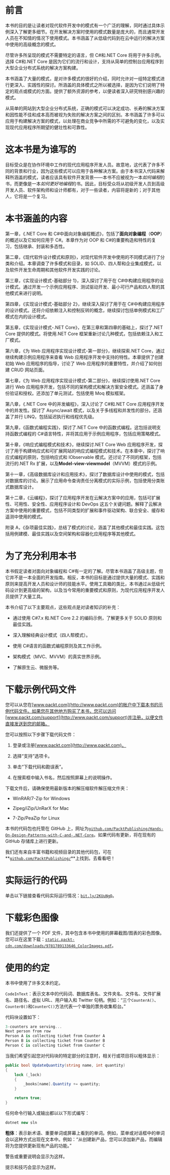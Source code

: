 # 前言

本书的目的是让读者对现代软件开发中的模式有一个广泛的理解，同时通过具体示例深入了解更多细节。在开发解决方案时使用的模式数量是庞大的，而且通常开发人员在不知情的情况下使用模式。本书涵盖了从低级代码到在云中运行的解决方案中使用的高级概念的模式。

尽管许多所呈现的模式不需要特定的语言，但 C#和.NET Core 将用于许多示例。选择 C#和.NET Core 是因为它们的流行和设计，支持从简单的控制台应用程序到大型企业分布式系统的解决方案构建。

本书涵盖了大量的模式，是对许多模式的很好的介绍，同时允许对一组特定模式进行更深入、实践性的探讨。所涵盖的具体模式之所以被选择，是因为它们说明了特定的观点或模式的方面。提供了额外资源的参考，以便读者深入研究特别感兴趣的模式。

从简单的网站到大型企业分布式系统，正确的模式可以决定成功、长寿的解决方案和因性能不佳和成本高而被视为失败的解决方案之间的区别。本书涵盖了许多可以应用于构建解决方案的模式，以处理在商业竞争中所需的不可避免的变化，以及实现现代应用程序所期望的健壮性和可靠性。

# 这本书是为谁写的

目标受众是在协作环境中工作的现代应用程序开发人员。故意地，这代表了许多不同的背景和行业，因为这些模式可以应用于各种解决方案。由于本书深入代码来解释所涵盖的模式，读者应该具有软件开发背景——本书不应被视为一本*如何编程*的书，而更像是一本*如何更好地编程*的书。因此，目标受众将从初级开发人员到高级开发人员、软件架构师和设计师都有，对于一些读者，内容将是新的；对于其他人，它将是一个复习。

# 本书涵盖的内容

第一章，《.NET Core 和 C#中面向对象编程概述》，包括了**面向对象编程**（**OOP**）的概述以及它如何应用于 C#。本章作为对 OOP 和 C#的重要构造和特性的复习，包括继承、封装和多态性。

第二章，《现代软件设计模式和原则》，对现代软件开发中使用的不同模式进行了分类和介绍。本章调查了许多模式和目录，如 SOLID、四人帮和企业集成模式，以及软件开发生命周期和其他软件开发实践的讨论。

第三章，《实现设计模式-基础部分 1》，深入探讨了用于在 C#中构建应用程序的设计模式。通过开发一个示例应用程序、测试驱动开发、最小可行产品和四人帮的其他模式来进行说明。

第四章，《实现设计模式-基础部分 2》，继续深入探讨了用于在 C#中构建应用程序的设计模式。还将介绍依赖注入和控制反转的概念，继续探讨包括单例模式和工厂模式在内的设计模式。

第五章，《实现设计模式-.NET Core》，在第三章和第四章的基础上，探讨了.NET Core 提供的模式。将使用.NET Core 框架重新讨论几种模式，包括依赖注入和工厂模式。

第六章，《为 Web 应用程序实现设计模式-第一部分》，继续探索.NET Core，通过继续构建示例应用程序来查看 Web 应用程序开发中支持的特性。本章提供了创建初始 Web 应用程序的指导，讨论了 Web 应用程序的重要特性，并介绍了如何创建 CRUD 网站页面。

第七章，《为 Web 应用程序实现设计模式-第二部分》，继续探讨使用.NET Core 进行 Web 应用程序开发，包括不同的架构模式和解决方案安全模式。还涵盖了身份验证和授权。还添加了单元测试，包括使用 Moq 模拟框架。

第八章，《.NET Core 中的并发编程》，深入讨论了 C#和.NET Core 应用程序开发中的并发性。探讨了 Async/await 模式，以及关于多线程和并发性的部分。还涵盖了并行 LINQ，包括延迟执行和线程优先级。

第九章，《函数式编程实践》，探讨了.NET Core 中的函数式编程。这包括说明支持函数式编程的 C#语言特性，并将其应用于示例应用程序，包括应用策略模式。

第十章，《响应式编程模式和技术》，继续探讨.NET Core Web 应用程序开发，探讨了用于构建响应式和可扩展网站的响应式编程模式和技术。在本章中，探讨了响应式编程的原则，包括响应式和 IObservable 模式。还讨论了不同的框架，包括流行的.NET Rx 扩展，以及**Model-view-viewmodel**（MVVM）模式的示例。

第十一章，《高级数据库设计和应用技术》，探讨了数据库设计中使用的模式，包括对数据库的讨论。展示了应用命令查询责任分离模式的实际示例，包括使用分类账式数据库设计。

第十二章，《云编程》，探讨了应用程序开发在云解决方案中的应用，包括可扩展性、可用性、安全性、应用程序设计和 DevOps 这五个关键问题。解释了云解决方案中使用的重要模式，包括不同类型的扩展和事件驱动架构、联合安全、缓存和遥测中使用的模式。

附录 A，《杂项最佳实践》，总结了模式的讨论，涵盖了其他模式和最佳实践。这包括用例建模、最佳实践以及空间架构和容器化应用程序等其他模式。

# 为了充分利用本书

本书假定读者对面向对象编程和 C#有一定的了解。尽管本书涵盖了高级主题，但它并不是一本全面的开发指南。相反，本书的目标是通过提供大量的模式、实践和原则来提高开发人员和设计师的技能水平。使用工具箱的类比，本书通过从低级代码设计到更高级的架构，以及当今常用的重要模式和原则，为现代应用程序开发人员提供了大量工具。

本书介绍了以下主要观点，这些观点是对读者知识的补充：

+   通过使用 C#7.x 和.NET Core 2.2 的编码示例，了解更多关于 SOLID 原则和最佳实践。

+   深入理解经典设计模式（四人帮模式）。

+   使用 C#语言的函数式编程原则及其工作示例。

+   架构模式（MVC、MVVM）的真实世界示例。

+   了解原生云、微服务等。

# 下载示例代码文件

您可以从您在[www.packt.com](http://www.packt.com)的帐户中下载本书的示例代码文件。如果您在其他地方购买了本书，您可以访问[www.packt.com/support](http://www.packt.com/support)并注册，以便文件直接发送到您的邮箱。

您可以按照以下步骤下载代码文件：

1.  登录或注册[www.packt.com](http://www.packt.com)。

1.  选择“支持”选项卡。

1.  单击“下载代码和勘误表”。

1.  在搜索框中输入书名，然后按照屏幕上的说明操作。

下载文件后，请确保使用最新版本的解压缩软件解压缩文件夹：

+   WinRAR/7-Zip for Windows

+   Zipeg/iZip/UnRarX for Mac

+   7-Zip/PeaZip for Linux

本书的代码包也托管在 GitHub 上，网址为[`github.com/PacktPublishing/Hands-On-Design-Patterns-with-C-and-.NET-Core`](https://github.com/PacktPublishing/Hands-On-Design-Patterns-with-C-and-.NET-Core)。如果代码有更新，将在现有的 GitHub 存储库上进行更新。

我们还有来自丰富书籍和视频目录的其他代码包，可在**[`github.com/PacktPublishing/`](https://github.com/PacktPublishing/)**上找到。去看看吧！

# 实际运行的代码

单击以下链接查看代码实际运行情况：[`bit.ly/2KUuNgQ`](http://bit.ly/2KUuNgQ)。

# 下载彩色图像

我们还提供了一个 PDF 文件，其中包含本书中使用的屏幕截图/图表的彩色图像。您可以在这里下载：[`static.packt-cdn.com/downloads/9781789133646_ColorImages.pdf`](https://static.packt-cdn.com/downloads/9781789133646_ColorImages.pdf)。

# 使用的约定

本书中使用了许多文本约定。

`CodeInText`：表示文本中的代码词、数据库表名、文件夹名、文件名、文件扩展名、路径名、虚拟 URL、用户输入和 Twitter 句柄。例如：“三个`CounterA()`、`CounterB()`和`CounterC()`方法代表一个单独的票务收集柜台。”

代码块设置如下：

```cs
3-counters are serving...
Next person from row
Person A is collecting ticket from Counter A
Person B is collecting ticket from Counter B
Person C is collecting ticket from Counter C
```

当我们希望引起您对代码块的特定部分的注意时，相关行或项目将以粗体显示：

```cs
public bool UpdateQuantity(string name, int quantity)
{
    lock (_lock)
    {
        _books[name].Quantity += quantity;
    }

    return true;
}
```

任何命令行输入或输出都以以下形式编写：

```cs
dotnet new sln
```

**粗体**：表示新术语、重要单词或屏幕上看到的单词。例如，菜单或对话框中的单词会以这种方式出现在文本中。例如：“从创建新产品，您可以添加新产品，而编辑将为您提供更新现有产品的功能。”

警告或重要说明会显示为这样。

提示和技巧会显示为这样。
